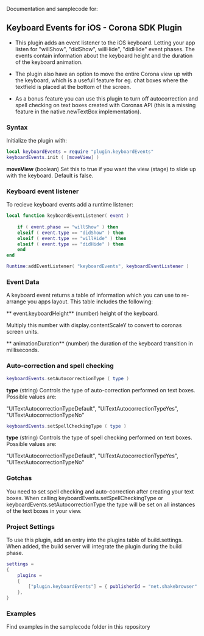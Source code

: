 
Documentation and samplecode for:
## **Keyboard Events for iOS - Corona SDK Plugin**

* This plugin adds an event listener to the iOS keyboard. Letting your app listen for "willShow", "didShow", willHide", "didHide" event phases. The events contain information about the keyboard height and the duration of the keyboard animation.

* The plugin also have an option to move the entire Corona view up with the keyboard, which is a usefull feature for eg. chat boxes where the textfield is placed at the bottom of the screen.

* As a bonus feature you can use this plugin to turn off autocorrection and spell checking on text boxes created with Coronas API (this is a missing feature in the native.newTextBox implementation).  

### **Syntax**
Initialize the plugin with:


```lua
local keyboardEvents = require "plugin.keyboardEvents"
keyboardEvents.init ( [moveView] )
```

**moveView** 
(boolean) Set this to true if you want the view (stage) to slide up with the keyboard. Default is false.  

### **Keyboard event listener**

To recieve keyboard events add a runtime listener:

```lua
local function keyboardEventListener( event )
    
    if ( event.phase == "willShow" ) then
    elseif ( event.type == "didShow" ) then
    elseif ( event.type == "willHide" ) then
    elseif ( event.type == "didHide" ) then
    end
end

Runtime:addEventListener( "keyboardEvents", keyboardEventListener )
```

### Event Data
A keyboard event returns a table of information which you can use to re-arrange you apps layout. This table includes the following:

** event.keyboardHeight** (number) height of the keyboard.

Multiply this number with display.contentScaleY to convert to coronas screen units.

** animationDuration** (number) the duration of the keyboard transition in milliseconds.


### Auto-correction and spell checking

```lua
keyboardEvents.setAutocorrectionType ( type )
```
**type** (string) Controls the type of auto-correction performed on text boxes. Possible values are:

"UITextAutocorrectionTypeDefault", "UITextAutocorrectionTypeYes", "UITextAutocorrectionTypeNo"




```lua
keyboardEvents.setSpellCheckingType ( type )
```
**type** (string) Controls the type of spell checking performed on text boxes. Possible values are:

"UITextAutocorrectionTypeDefault", "UITextAutocorrectionTypeYes", "UITextAutocorrectionTypeNo"


### **Gotchas**
You need to set spell checking and auto-correction after creating your text boxes. When calling keyboardEvents.setSpellCheckingType or keyboardEvents.setAutocorrectionType the type will be set on all instances of the text boxes in your view.
 
### **Project Settings**
To use this plugin, add an entry into the plugins table of build.settings. When added, the build server will integrate the plugin during the build phase.
```lua
settings =
{
    plugins =
    {
        ["plugin.keyboardEvents"] = { publisherId = "net.shakebrowser" }
    },      
}
```

### **Examples**

Find examples in the samplecode folder in this repository

